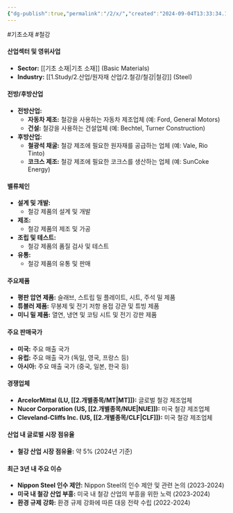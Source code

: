 ```yaml
---
{"dg-publish":true,"permalink":"/2/x/","created":"2024-09-04T13:33:34.145+09:00","updated":"2025-07-29T21:37:05.414+09:00"}
---
```


#기초소재 #철강

#### 산업섹터 및 영위사업

- **Sector:** [[기초 소재\|기초 소재]] (Basic Materials)
- **Industry:** [[1.Study/2.산업/원자재 산업/2.철강/철강\|철강]] (Steel)

#### 전방/후방산업

- **전방산업:**
    - **자동차 제조:** 철강을 사용하는 자동차 제조업체 (예: Ford, General Motors)
    - **건설:** 철강을 사용하는 건설업체 (예: Bechtel, Turner Construction)
- **후방산업:**
    - **철광석 채굴:** 철강 제조에 필요한 원자재를 공급하는 업체 (예: Vale, Rio Tinto)
    - **코크스 제조:** 철강 제조에 필요한 코크스를 생산하는 업체 (예: SunCoke Energy)

#### 밸류체인

- **설계 및 개발:**
    - 철강 제품의 설계 및 개발
- **제조:**
    - 철강 제품의 제조 및 가공
- **조립 및 테스트:**
    - 철강 제품의 품질 검사 및 테스트
- **유통:**
    - 철강 제품의 유통 및 판매

#### 주요제품

- **평판 압연 제품:** 슬래브, 스트립 밀 플레이트, 시트, 주석 밀 제품
- **튜블러 제품:** 무봉제 및 전기 저항 용접 강관 및 튜빙 제품
- **미니 밀 제품:** 열연, 냉연 및 코팅 시트 및 전기 강판 제품

#### 주요 판매국가

- **미국:** 주요 매출 국가
- **유럽:** 주요 매출 국가 (독일, 영국, 프랑스 등)
- **아시아:** 주요 매출 국가 (중국, 일본, 한국 등)

#### 경쟁업체

- **ArcelorMittal (LU, [[2.개별종목/MT\|MT]]):** 글로벌 철강 제조업체
- **Nucor Corporation (US, [[2.개별종목/NUE\|NUE]]):** 미국 철강 제조업체
- **Cleveland-Cliffs Inc. (US, [[2.개별종목/CLF\|CLF]]):** 미국 철강 제조업체

#### 산업 내 글로벌 시장 점유율

- **철강 산업 시장 점유율:** 약 5% (2024년 기준)

#### 최근 3년 내 주요 이슈

- **Nippon Steel 인수 제안:** Nippon Steel의 인수 제안 및 관련 논의 (2023-2024)
- **미국 내 철강 산업 부흥:** 미국 내 철강 산업의 부흥을 위한 노력 (2023-2024)
- **환경 규제 강화:** 환경 규제 강화에 따른 대응 전략 수립 (2022-2024)